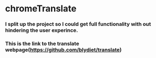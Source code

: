 # chromeTranslate

### I split up the project so I could get full functionality with out hindering the user experince. 
### This is the link to the translate webpage(https://github.com/blydiet/translate)
